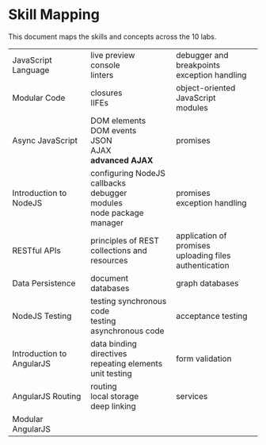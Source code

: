 
# Skill Mapping

This document maps the skills and concepts across the 10 labs.

<table>
  <tr>
    <td>JavaScript Language</td>
    <td>live preview<br />console<br />linters</td>
    <td>debugger and breakpoints<br />exception handling</td>
  </tr>
  <tr>
    <td>Modular Code</td>
    <td>closures<br />IIFEs</td>
    <td>object-oriented JavaScript<br />modules</td>
  </tr>
  <tr>
    <td>Async JavaScript</td>
    <td>DOM elements<br />DOM events<br />JSON<br />AJAX<br /><strong>advanced AJAX</strong></td>
    <td>promises</td>
  </tr>
  <tr>
    <td>Introduction to NodeJS</td>
    <td>configuring NodeJS<br />callbacks<br />debugger<br />modules<br />node package manager</td>
    <td>promises<br />exception handling</td>
  </tr>
  <tr>
    <td>RESTful APIs</td>
    <td>principles of REST<br />collections and resources</td>
    <td>application of promises<br />uploading files<br />authentication</td>
  </tr>
  <tr>
    <td>Data Persistence</td>
    <td>document databases</td>
    <td>graph databases</td>
  </tr>
  <tr>
    <td>NodeJS Testing</td>
    <td>testing synchronous code<br />testing asynchronous code</td>
    <td>acceptance testing</td>
  </tr>
  <tr>
    <td>Introduction to AngularJS</td>
    <td>data binding<br />directives<br />repeating elements<br />unit testing</td>
    <td>form validation</td>
  </tr>
  <tr>
    <td>AngularJS Routing</td>
    <td>routing<br />local storage<br />deep linking</td>
    <td>services</td>
  </tr>
  <tr>
    <td>Modular AngularJS</td>
    <td></td>
    <td></td>
  </tr>
</table>